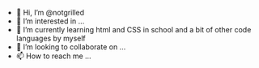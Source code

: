 - 👋 Hi, I’m @notgrilled
- 👀 I’m interested in ...
- 🌱 I’m currently learning html and CSS in school and a bit of other code languages by myself
- 💞️ I’m looking to collaborate on ...
- 📫 How to reach me ...

<!---
notgrilled/notgrilled is a ✨ special ✨ repository because its `README.md` (this file) appears on your GitHub profile.
You can click the Preview link to take a look at your changes.
--->
